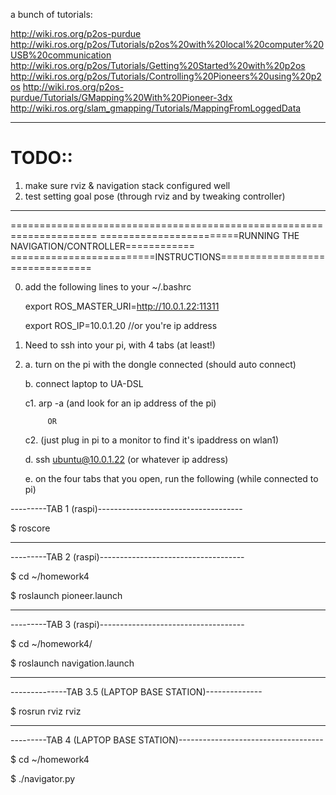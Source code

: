 a bunch of tutorials:

http://wiki.ros.org/p2os-purdue
http://wiki.ros.org/p2os/Tutorials/p2os%20with%20local%20computer%20USB%20communication
http://wiki.ros.org/p2os/Tutorials/Getting%20Started%20with%20p2os
http://wiki.ros.org/p2os/Tutorials/Controlling%20Pioneers%20using%20p2os
http://wiki.ros.org/p2os-purdue/Tutorials/GMapping%20With%20Pioneer-3dx
http://wiki.ros.org/slam_gmapping/Tutorials/MappingFromLoggedData

-------------------------------------------------
# TODO::

1. make sure rviz & navigation stack configured well
2. test setting goal pose (through rviz and by tweaking controller)


---------------------------------------------------------------------
=====================================================================
========================RUNNING THE NAVIGATION/CONTROLLER============
=========================INSTRUCTIONS================================

0. add the following lines to your ~/.bashrc

    export ROS_MASTER_URI=http://10.0.1.22:11311

    export ROS_IP=10.0.1.20         //or you're ip address


1. Need to ssh into your pi, with 4 tabs (at least!)
2.
    a. turn on the pi with the dongle connected (should auto connect)

    b. connect laptop to UA-DSL

    c1. arp -a (and look for an ip address of the pi)

            OR

    c2. (just plug in pi to a monitor to find it's ipaddress on wlan1)

    d. ssh ubuntu@10.0.1.22     (or whatever ip address)

    e. on the four tabs that you open, run the following (while connected to pi)

---------TAB 1 (raspi)------------------------------------

$ roscore

----------------------------------------------------------
---------TAB 2 (raspi)------------------------------------

$ cd ~/homework4

$ roslaunch pioneer.launch

----------------------------------------------------------
---------TAB 3 (raspi)------------------------------------

$ cd ~/homework4/

$ roslaunch navigation.launch

----------------------------------------------------------
--------------TAB 3.5 (LAPTOP BASE STATION)--------------

$ rosrun rviz rviz

----------------------------------------------------------
---------TAB 4 (LAPTOP BASE STATION)------------------------------------

$ cd ~/homework4

$ ./navigator.py

